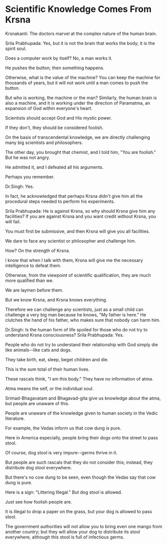 # Scientific Knowledge Comes From Krsna

Krsnakanti: The doctors marvel at the complex nature of the human brain.

Srila Prabhupada: Yes, but it is not the brain that works the body; it is the spirit soul.

Does a computer work by itself? No, a man works it.

He pushes the button; then something happens.

Otherwise, what is the value of the machine? You can keep the machine for thousands of years, but it will not work until a man comes to push the button.

But who is working, the machine or the man? Similarly, the human brain is also a machine, and it is working under the direction of Paramatma, an expansion of God within everyone's heart.

Scientists should accept God and His mystic power.

If they don't, they should be considered foolish.

On the basis of transcendental knowledge, we are directly challenging many big scientists and philosophers.

The other day, you brought that chemist, and I told him, "You are foolish." But he was not angry.

He admitted it, and I defeated all his arguments.

Perhaps you remember.

Dr.Singh: Yes.

In fact, he acknowledged that perhaps Krsna didn't give him all the procedural steps needed to perform his experiments.

Srila Prabhupada: He is against Krsna, so why should Krsna give him any facilities? If you are against Krsna and you want credit without Krsna, you will fail.

You must first be submissive, and then Krsna will give you all facilities.

We dare to face any scientist or philosopher and challenge him.

How? On the strength of Krsna.

I know that when I talk with them, Krsna will give me the necessary intelligence to defeat them.

Otherwise, from the viewpoint of scientific qualification, they are much more qualified than we.

We are laymen before them.

But we know Krsna, and Krsna knows everything.

Therefore we can challenge any scientists, just as a small child can challenge a very big man because he knows, "My father is here." He clutches the hand of his father, who makes sure that nobody can harm him.

Dr.Singh: Is the human form of life spoiled for those who do not try to understand Krsna consciousness? Srila Prabhupada: Yes.

People who do not try to understand their relationship with God simply die like animals--like cats and dogs.

They take birth, eat, sleep, beget children and die.

This is the sum total of their human lives.

These rascals think, "I am this body." They have no information of atma.

Atma means the self, or the individual soul.

Srimad-Bhagavatam and Bhagavad-gita give us knowledge about the atma, but people are unaware of this.

People are unaware of the knowledge given to human society in the Vedic literature.

For example, the Vedas inform us that cow dung is pure.

Here in America especially, people bring their dogs onto the street to pass stool.

Of course, dog stool is very impure--germs thrive in it.

But people are such rascals that they do not consider this; instead, they distribute dog stool everywhere.

But there's no cow dung to be seen, even though the Vedas say that cow dung is pure.

Here is a sign: "Littering Illegal." But dog stool is allowed.

Just see how foolish people are.

It is illegal to drop a paper on the grass, but your dog is allowed to pass stool.

The government authorities will not allow you to bring even one mango from another country; but they will allow your dog to distribute its stool everywhere, although this stool is full of infectious germs.

